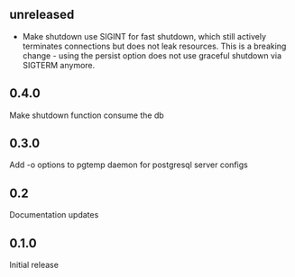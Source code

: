 unreleased
----------
- Make shutdown use SIGINT for fast shutdown, which still actively terminates
  connections but does not leak resources.
  This is a breaking change - using the persist option does not use graceful
  shutdown via SIGTERM anymore.

0.4.0
-----
Make shutdown function consume the db

0.3.0
-----
Add -o options to pgtemp daemon for postgresql server configs

0.2
---
Documentation updates

0.1.0
-----
Initial release

